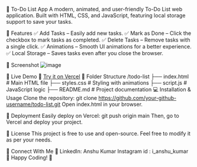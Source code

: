 📝 To-Do List App
A modern, animated, and user-friendly To-Do List web application. Built with HTML, CSS, and JavaScript, featuring local storage support to save your tasks.


🚀 Features
✅ Add Tasks – Easily add new tasks.
✅ Mark as Done – Click the checkbox to mark tasks as completed.
✅ Delete Tasks – Remove tasks with a single click.
✅ Animations – Smooth UI animations for a better experience.
✅ Local Storage – Saves tasks even after you close the browser.

📸 Screenshot
![image](https://github.com/user-attachments/assets/70c838d8-4113-4cda-9110-3d7cb05b8d8f)

📌 Live Demo
🔗 [Try it on Vercel](https://to-do-list-coral-tau.vercel.app/)
📂 Folder Structure
/todo-list
   ├── index.html         # Main HTML file
   ├── styles.css         # Styling with animations
   ├── script.js          # JavaScript logic
   ├── README.md          # Project documentation
💻 Installation & Usage
Clone the repository:
git clone https://github.com/your-github-username/todo-list.git
Open index.html in your browser.

🚀 Deployment
Easily deploy on Vercel:
git push origin main
Then, go to Vercel and deploy your project.

📜 License
This project is free to use and open-source. Feel free to modify it as per your needs.

🙌 Connect With Me
💼 LinkedIn: Anshu Kumar
Instagram id : i_anshu_kumar
🎉 Happy Coding! 🚀
